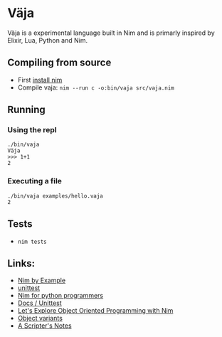 # Väja

Väja is a experimental language built in Nim and is primarly inspired by Elixir, Lua, Python and Nim.

## Compiling from source
- First [install nim](https://nim-lang.org/install.html)
- Compile vaja: `nim --run c -o:bin/vaja src/vaja.nim`

## Running

### Using the repl

```
./bin/vaja
Väja
>>> 1+1
2
```

### Executing a file

```
./bin/vaja examples/hello.vaja
2
```

## Tests
- `nim tests`

## Links:
- [Nim by Example](https://nim-by-example.github.io/procs/)
- [unittest](https://nim-lang.org/docs/unittest.html)
- [Nim for python programmers](https://github.com/nim-lang/Nim/wiki/Nim-for-Python-Programmers)
- [Docs / Unittest](https://nim-lang.org/docs/unittest.html)
- [Let's Explore Object Oriented Programming with Nim](https://matthiashager.com/nim-object-oriented-programming)
- [Object variants](https://nim-lang.org/0.19.2/tut2.html#object-oriented-programming-object-variants)
- [A Scripter's Notes](https://scripter.co/notes/nim/)
